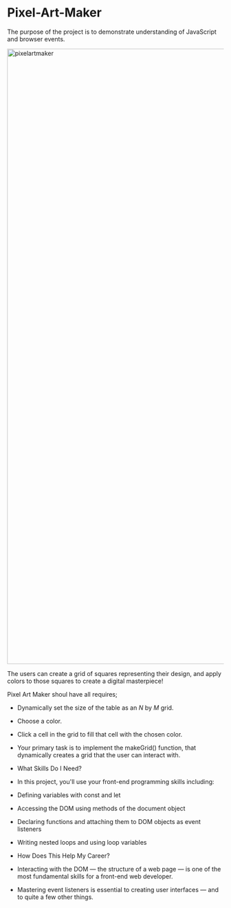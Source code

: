 # Pixel-Art-Maker

The purpose of the project is to demonstrate understanding of JavaScript and browser events.

<img width="1430" alt="pixelartmaker" src="https://user-images.githubusercontent.com/91015175/145011851-14facc6a-5cb4-485c-8120-b5ea287c1102.png">

The users can create a grid of squares representing their design, and apply colors to those squares to create a digital masterpiece!

Pixel Art Maker shoul have all requires;

* Dynamically set the size of the table as an _N_ by _M_ grid.
* Choose a color.
* Click a cell in the grid to fill that cell with the chosen color.
* Your primary task is to implement the makeGrid() function, that dynamically creates a grid that the user can interact with.
* What Skills Do I Need?
* In this project, you'll use your front-end programming skills including:

* Defining variables with const and let
* Accessing the DOM using methods of the document object
* Declaring functions and attaching them to DOM objects as event listeners
* Writing nested loops and using loop variables
* How Does This Help My Career?
* Interacting with the DOM — the structure of a web page — is one of the most fundamental skills for a front-end web developer.
*  Mastering event listeners is essential to creating user interfaces — and to quite a few other things.
